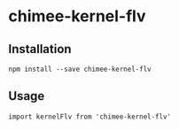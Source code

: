 # chimee-kernel-flv

## Installation
```
npm install --save chimee-kernel-flv
```
## Usage
```
import kernelFlv from 'chimee-kernel-flv'

```
